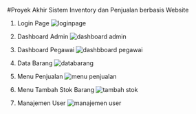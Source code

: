 #Proyek Akhir Sistem Inventory dan Penjualan berbasis Website

1. Login Page
![loginpage](https://user-images.githubusercontent.com/102129749/176597380-fdb88a84-e503-4999-8be8-4ed567366031.PNG)

2. Dashboard Admin
![dashboard admin](https://user-images.githubusercontent.com/102129749/176597376-d6ba40e0-59f4-405e-be99-08e1649ff174.PNG)

3. Dashboard Pegawai
![dashbboard pegawai](https://user-images.githubusercontent.com/102129749/176597367-d754368d-6ea5-4c5d-bf65-04ee73011866.PNG)

4. Data Barang
![databarang](https://user-images.githubusercontent.com/102129749/176597379-1eaf116a-deeb-457f-99cc-1a44f108b8a0.PNG)

5. Menu Penjualan
![menu penjualan](https://user-images.githubusercontent.com/102129749/176597382-c2591477-4660-49fd-8741-8362f920f27e.PNG)

6. Menu Tambah Stok Barang
![tambah stok](https://user-images.githubusercontent.com/102129749/176597847-e9e39c84-3869-436e-9317-2699d937905c.PNG)

7. Manajemen User
![manajemen user](https://user-images.githubusercontent.com/102129749/176597381-4b95bfed-6f34-4923-b11e-2dc175a7cb37.PNG)